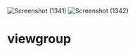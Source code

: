 ![Screenshot (1341)](https://user-images.githubusercontent.com/98296897/215419318-0f7f12c2-c624-46a7-9e7f-7280c9e16ebe.png)
![Screenshot (1342)](https://user-images.githubusercontent.com/98296897/215419327-1e91f594-0019-41a7-b7a6-e18fdba8f738.png)
# viewgroup
